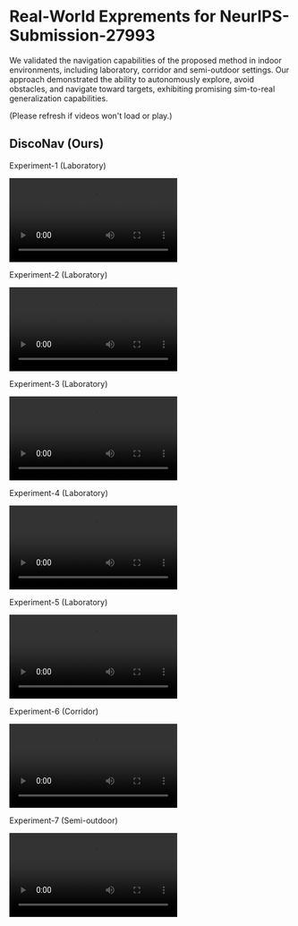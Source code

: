 # Real-World Exprements for NeurIPS-Submission-27993

We validated the navigation capabilities of the proposed method in indoor environments, including laboratory, corridor and semi-outdoor settings. Our approach demonstrated the ability to autonomously explore, avoid obstacles, and navigate toward targets, exhibiting promising sim-to-real generalization capabilities.

(Please refresh if videos won't load or play.)

## DiscoNav (Ours)

<p>Experiment-1 (Laboratory)</p>
<video src="https://github.com/user-attachments/assets/02b56aec-6f40-4f41-917f-92e0d9e2ab04"></video>
<p>Experiment-2 (Laboratory)</p>
<video src="https://github.com/user-attachments/assets/c442f8ad-9a4c-4894-a093-78138826fd8c"></video>
<p>Experiment-3 (Laboratory)</p>
<video src="https://github.com/user-attachments/assets/907da1b9-2045-4762-bc88-594e2e6c22e5"></video>
<p>Experiment-4 (Laboratory)</p>
<video src="https://github.com/user-attachments/assets/418b8ad8-d768-4a37-a4c9-25081cf89c1c"></video>
<p>Experiment-5 (Laboratory)</p>
<video src="https://github.com/user-attachments/assets/6fc85e01-7187-4912-a34b-ed1e9d35ae92"></video>
<p>Experiment-6 (Corridor)</p>
<video src="https://github.com/user-attachments/assets/a52a9264-8c61-48c7-9fb7-fdeca0bfb677"></video>
<p>Experiment-7 (Semi-outdoor)</p>
<video src="https://github.com/user-attachments/assets/c025a89a-5fbc-43f4-9679-27205a23279e"></video>
